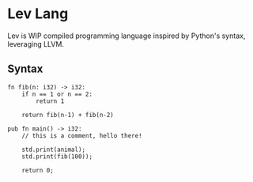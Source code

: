 # Lev Lang

Lev is WIP compiled programming language inspired by Python's syntax, leveraging LLVM.

## Syntax

```
fn fib(n: i32) -> i32:
    if n == 1 or n == 2:
        return 1

    return fib(n-1) + fib(n-2)

pub fn main() -> i32:
    // this is a comment, hello there!

    std.print(animal);
    std.print(fib(100));

    return 0;
```


